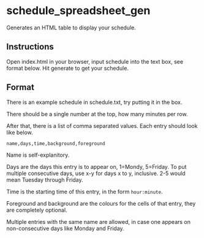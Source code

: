 # schedule\_spreadsheet\_gen
Generates an HTML table to display your schedule.
## Instructions
Open index.html in your browser, input schedule into the text box, see format below.
Hit generate to get your schedule.
## Format
There is an example schedule in schedule.txt, try putting it in the box.

There should be a single number at the top, how many minutes per row.

After that, there is a list of comma separated values. Each entry should look like below.
```
name,days,time,background,foreground
```
Name is self-explanitory.

Days are the days this entry is to appear on, 1=Mondy, 5=Friday.
To put multiple consecutive days, use x-y for days x to y, inclusive.
2-5 would mean Tuesday through Friday.

Time is the starting time of this entry, in the form `hour:minute`.

Foreground and background are the colours for the cells of that entry, they are completely optional.

Multiple entries with the same name are allowed, in case one appears on non-consecutive days like Monday and Friday.
